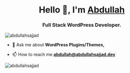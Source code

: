 <h1 align="center">Hello 👋, I'm <a href="https://abdullahsajjad.dev">Abdullah</a></h1>
<h3 align="center">Full Stack WordPress Developer.</h3>

<p align="left"> <img src="https://komarev.com/ghpvc/?username=abdullahsajjad&label=Profile%20views&color=0e75b6&style=flat" alt="abdullahsajjad" /> </p>

- 💬 Ask me about **WordPress Plugins/Themes,**

- 📫 How to reach me **abdullah@abdullahsajjad.dev**

<p><img align="center" src="https://github-readme-streak-stats.herokuapp.com/?user=abdullahsajjad&" alt="abdullahsajjad" /></p>
